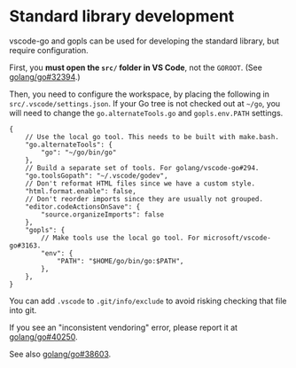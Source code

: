 # Standard library development

vscode-go and gopls can be used for developing the standard library, but require configuration.

First, you **must open the `src/` folder in VS Code**, not the `GOROOT`. (See [golang/go#32394](https://github.com/golang/go/issues/32394).)

Then, you need to configure the workspace, by placing the following in `src/.vscode/settings.json`.
If your Go tree is not checked out at `~/go`, you will need to change the `go.alternateTools.go` and `gopls.env.PATH` settings.

```json5
{
    // Use the local go tool. This needs to be built with make.bash.
    "go.alternateTools": {
        "go": "~/go/bin/go"
    },
    // Build a separate set of tools. For golang/vscode-go#294.
    "go.toolsGopath": "~/.vscode/godev",
    // Don't reformat HTML files since we have a custom style.
    "html.format.enable": false,
    // Don't reorder imports since they are usually not grouped.
    "editor.codeActionsOnSave": {
        "source.organizeImports": false
    },
    "gopls": {
        // Make tools use the local go tool. For microsoft/vscode-go#3163.
        "env": {
            "PATH": "$HOME/go/bin/go:$PATH",
        },
    },
}
```

You can add `.vscode` to `.git/info/exclude` to avoid risking checking that file into git.

If you see an "inconsistent vendoring" error, please report it at [golang/go#40250](https://github.com/golang/go/issues/40250).

See also [golang/go#38603](https://github.com/golang/go/issues/38603).
